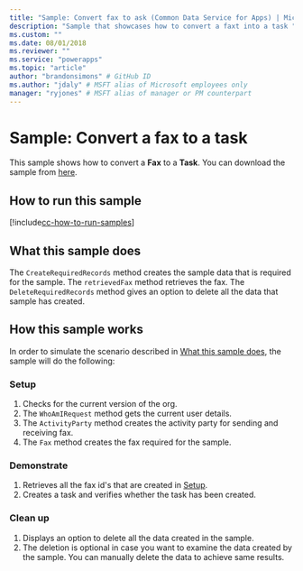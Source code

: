 ```yaml
---
title: "Sample: Convert fax to ask (Common Data Service for Apps) | Microsoft Docs" # Intent and product brand in a unique string of 43-59 chars including spaces
description: "Sample that showcases how to convert a faxt into a task " # 115-145 characters including spaces. This abstract displays in the search result.
ms.custom: ""
ms.date: 08/01/2018
ms.reviewer: ""
ms.service: "powerapps"
ms.topic: "article"
author: "brandonsimons" # GitHub ID
ms.author: "jdaly" # MSFT alias of Microsoft employees only
manager: "ryjones" # MSFT alias of manager or PM counterpart
---
```

# Sample: Convert a fax to a task

<!-- https://docs.microsoft.com/en-us/dynamics365/customer-engagement/developer/sample-convert-fax-task -->


This sample shows how to convert a **Fax** to a **Task**. You can download the sample from [here](https://github.com/Microsoft/PowerApps-Samples/tree/master/cds/orgsvc/C%23/ConvertFaxToTask).

## How to run this sample

[!include[cc-how-to-run-samples](../../includes/cc-how-to-run-samples.md)]


## What this sample does

The `CreateRequiredRecords` method creates the sample data that is required for the sample. The `retrievedFax` method retrieves the fax. 
The `DeleteRequiredRecords` method gives an option to delete all the data that sample has created.

## How this sample works

In order to simulate the scenario described in [What this sample does](#what-this-sample-does), the sample will do the following:

### Setup

1. Checks for the current version of the org.
1. The `WhoAmIRequest` method gets the current user details.
1. The `ActivityParty` method creates the activity party for sending and receiving fax.
1. The `Fax` method creates the fax required for the sample.


### Demonstrate

1. Retrieves all the fax id's that are created in [Setup](#setup).
2. Creates a task and verifies whether the task has been created. 

### Clean up

1. Displays an option to delete all the data created in the sample.
2. The deletion is optional in case you want to examine the data created by the sample. You can manually delete the data to achieve same results.
